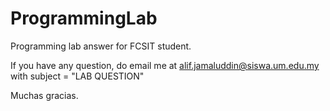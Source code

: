 ProgrammingLab
==============

Programming lab answer for FCSIT student.

If you have any question, do email me at alif.jamaluddin@siswa.um.edu.my with subject = "LAB QUESTION"

Muchas gracias.
